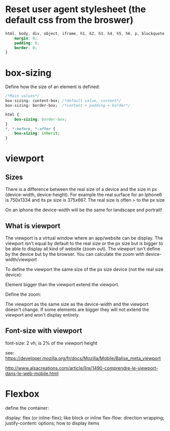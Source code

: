 # Reset user agent stylesheet (the default css from the broswer)
```css
html, body, div, object, iframe, h1, h2, h3, h4, h5, h6, p, blockquote, ol, ul, li, form, fieldset, legend, label, table, header, footer, nav, section {
    margin: 0;
    padding: 0;
    border: 0;
}
```
# box-sizing

Define how the size of an element is defined:

```css
/*Main values*/
box-sizing: content-box; /*default value, content*/
box-sizing: border-box;  /*content + padding + border*/

html {
    box-sizing: border-box;
}
*, *:before, *:after {
    box-sizing: inherit;
}
```
# viewport

## Sizes
There is a difference between the real size of a device and the size in px (device-width, device-height). For example the real surface for an Iphone6 is 750x1334 and its px size is 375x667.
The real size is often > to the px size

On an iphone the device-width will be the same for landscape and portrait!

## What is viewport

The viewport is a virtual window where an app/website can be display. The viewport isn't equal by default to the real size or the px size but is bigger to be able to display all kind of website (zoom out). The viewport isn't define by the device but by the browser. You can calculate the zoom with device-width/viewport

To define the viewport the same size of the px size device (not the real size device):

<meta name="viewport" content="width=device-width">

Element bigger than the viewport extend the viewport.

Define the zoom:

<meta name="viewport" content="initial-scale=1.0">

The viewport as the same size as the device-width and the viewport doesn't change. If some elements are bigger they will not extend the viewport and won't display entirely.

## Font-size with viewport

font-size: 2 vh; is 2% of the viewport height

see: https://developer.mozilla.org/fr/docs/Mozilla/Mobile/Balise_meta_viewport

http://www.alsacreations.com/article/lire/1490-comprendre-le-viewport-dans-le-web-mobile.html

# Flexbox

define the container:

display: flex (or inline-flex); like block or inline
flex-flow: direction wrapping;
justify-content: options; how to display items

